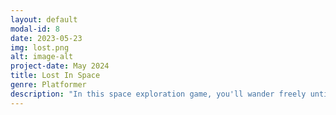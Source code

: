 ```yaml
---
layout: default
modal-id: 8
date: 2023-05-23
img: lost.png
alt: image-alt
project-date: May 2024
title: Lost In Space
genre: Platformer
description: "In this space exploration game, you'll wander freely until your curiosity leads you to something intriguing. Uncover new items and meet intriguing characters in this casual GameBoy platformer! Play in your browser at <a href='http://uvacs.games/games/gbstudio/lost'>http://uvacs.games/games/gbstudio/lost</a> <em>A game by Giselle Villatoro</em>"
---
```


